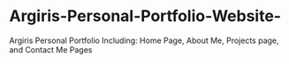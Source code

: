 # Argiris-Personal-Portfolio-Website-
Argiris Personal Portfolio Including: Home Page, About Me, Projects page, and Contact Me Pages
